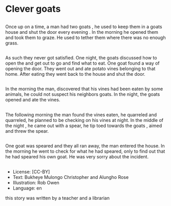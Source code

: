 # Clever goats

##
Once up on a time, a man had two
goats , he used to keep them in a
goats house and shut the door
every evening .
In the morning he opened them
and took them to graze.
He used to tether them where
there was no enough grass.

##
As such they never got satisfied.
One night, the goats discussed how
to open the and get out to go and
find what to eat.
One goat found a way of opening
the door. They went out and ate
potato vines belonging to that
home. After eating they went back
to the house and shut the door.

##
In the morning the man, discovered
that his vines had been eaten by
some animals, he could not
suspect his neighbors goats.
In the night, the goats opened and
ate the vines.

##
The following morning the man
found the vines eaten, he
quarreled and quarreled, he
planned to be checking on his
vines at night.
In the middle of the night , he
came out with a spear, he tip toed
towards the goats , aimed and
threw the spear.

##
One goat was speared and they all
ran away, the man entered the
house.
In the morning he went to check
for what he had speared, only to
find out that he had speared his
own goat.
He was very sorry about the
incident.

##
* License: [CC-BY]
* Text: Bukheye Mulongo Christopher and Alungho Rose
* Illustration: Rob Owen
* Language: en

this story was written by a teacher and a librarian
